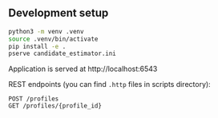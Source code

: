 ## Development setup

```bash
python3 -m venv .venv
source .venv/bin/activate
pip install -e .
pserve candidate_estimator.ini
```

Application is served at http://localhost:6543

REST endpoints (you can find `.http` files in scripts directory):

```
POST /profiles
GET /profiles/{profile_id}
```

